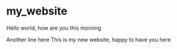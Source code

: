 # my_website

Hello world, how are you this morning

Another line here
This is my new website, happy to have you here
